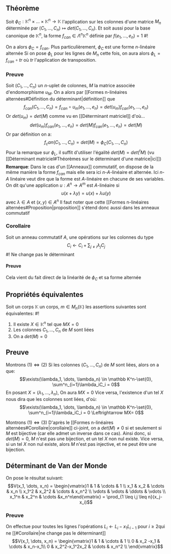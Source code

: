 ## Théorème
Soit $\phi_C : \mathbb K^n \times \dots \times \mathbb K^n \to \mathbb K$ l'application sur les colonnes d'une matrice $M_n$ déterminée par
$(C_1, \dots, C_n) \mapsto det(C_1, \dots, C_n)$. Et soit aussi pour la base canonique de $\mathbb K^n$, la forme $f_{can} \in \Lambda^n\mathbb K^n$ définie par $f(e_1, \dots, e_n) = 1$ #!

On a alors $\phi_C = f_{can}$. Plus particulièrement, $\phi_C$ est une forme $n$-linéaire alternée
Si on pose $\phi_L$ pour les lignes de $M_n$ cette fois, on aura alors $\phi_L = f_{can} \circ tr$ où $tr$ l'application de transposition.
<!--ID: 1710074811655-->


### Preuve
Soit $(C_1, \dots, C_n)$ un $n$-uplet de colonnes, $M$ la matrice associée d'endomorphisme $u_M$.
On a alors par [[Formes n-linéaires alternées#Définition du déterminant|définition]] que
$$f_{can}(C_1, \dots, C_n) = f_{can} \circ u_m(e_1, \dots,e_n) = det(u_m)f_{can}(e_1, \dots, e_n)$$
Or $det(u_m) = det(M)$ comme vu en [[Déterminant matriciel]] d'où...
$$det(u_m)f_{can}(e_1, \dots, e_n) = det(M)f_{can}(e_1, \dots, e_n)= det(M)$$
Or par définition on a:
$$f_can(C_1, \dots, C_n) = det(M) = \phi_C(C_1, \dots, C_n)$$
Pour la remarque sur $\phi_L$, il suffit d'utiliser l'égalité $det(M) = det(^tM)$ (vu [[Déterminant matriciel#Théorèmes sur le déterminant d'une matrice|ici]])
$$\tag*{$\blacksquare$}$$
**Remarque**: Dans le cas d'un [[Anneaux]] commutatif, on dispose de la même manière la forme $f_{can}$ mais elle sera ici $n$-$A$-linéaire et alternée. Ici $n$-$A$ linéaire veut dire que la forme est $A$-linéaire en chacune de ses variables. On dit qu'une application $u : A^n \to A^m$ est $A$-linéaire si
$$u(x+\lambda y) = u(x)+\lambda u(y)$$
avec $\lambda \in A$ et $(x,y) \in A^n$
Il faut noter que cette [[Formes n-linéaires alternées#Proposition|proposition]] s'étend donc aussi dans les anneaux commutatif

### Corollaire
Soit un anneau commutatif $A$, une opérations sur les colonnes du type $$C_i \leftarrow C_i + \sum_{j\not=i}\lambda_jC_j$$ #!
 Ne change pas le déterminant
#### Preuve
Cela vient du fait direct de la linéarité de $\phi_C$ et sa forme alternée
<!--ID: 1710074811664-->

## Propriétés équivalentes
Soit un corps $\mathbb K$ un corps, $m \in M_n(\mathbb K)$ les assertions suivantes sont équivalentes: #!

1. Il existe $X \in \mathbb K^n$ tel que $MX =0$
2. Les colonnes $C_1, \dots, C_n$ de $M$ sont liées
3. On a $det(M) = 0$

## Preuve

Montrons $(1) \Leftrightarrow (2)$ 
Si les colonnes $(C_1, \dots, C_n)$ de $M$ sont liées, alors on a que:
$$\exists(\lambda_1, \dots, \lambda_n) \in \mathbb K^n-\set{0}, \sum^n_{i=1}\lambda_iC_i = 0$$
En posant $X = (\lambda_1, \dots, \lambda_n)$, On aura $MX = 0$
Vice versa, l'existence d'un tel $X$ nous dira que les colonnes sont liées, d'où:
$$\exists(\lambda_1, \dots, \lambda_n) \in \mathbb K^n-\set{0}, \sum^n_{i=1}\lambda_iC_i = 0 \Leftrightarrow MX= 0$$

Montrons $(1) \Leftrightarrow (3)$
D'après le [[Formes n-linéaires alternées#Corollaire|corollaire]] ci-joint, on a $det(M) \not = 0$ si et seulement si $M$ est bijective (car elle admet un inverse dans ce cas). Ainsi donc, si $det(M) = 0$, $M$ n'est pas une bijection, et un tel $X$ non nul existe.
Vice versa, si un tel $X$ non nul existe, alors $M$ n'est pas injective, et ne peut être une bijection.

## Déterminant de Van der Monde
On pose le résultat suivant:
$$V(x_1, \dots, x_n) = \begin{vmatrix}1 & 1 & \cdots & 1  \\ x_1 & x_2 & \cdots & x_n \\ x_1^2 & x_2^2 & \cdots & x_n^2 \\ \vdots & \vdots & \ddots & \vdots \\ x_1^n & x_2^n & \cdots &x_n^n\end{vmatrix} = \prod_{1 \leq i,j \leq n}(x_j-x_i)$$

### Preuve
On effectue pour toutes les lignes l'opérations $L_i \leftarrow L_i - x_1L_{i-1}$ pour $i \geq 2$qui ne [[#Corollaire|ne change pas le déterminant]]
$$V(x_1, \dots, x_n) = \begin{vmatrix}1 & 1 & \cdots & 1  \\ 0 & x_2 -x_1 & \cdots & x_n-x_1\\ 0 & x_2^2-x_1^2x_2 & \cdots & x_n^2 \\ \end{vmatrix}$$ 